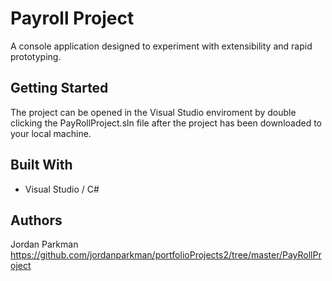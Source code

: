 # Payroll Project
A console application designed to experiment with extensibility and rapid prototyping. 

## Getting Started
The project can be opened in the Visual Studio enviroment by double clicking the PayRollProject.sln file after the project has been downloaded to your local machine.

## Built With
* Visual Studio / C#

## Authors
Jordan Parkman https://github.com/jordanparkman/portfolioProjects2/tree/master/PayRollProject
